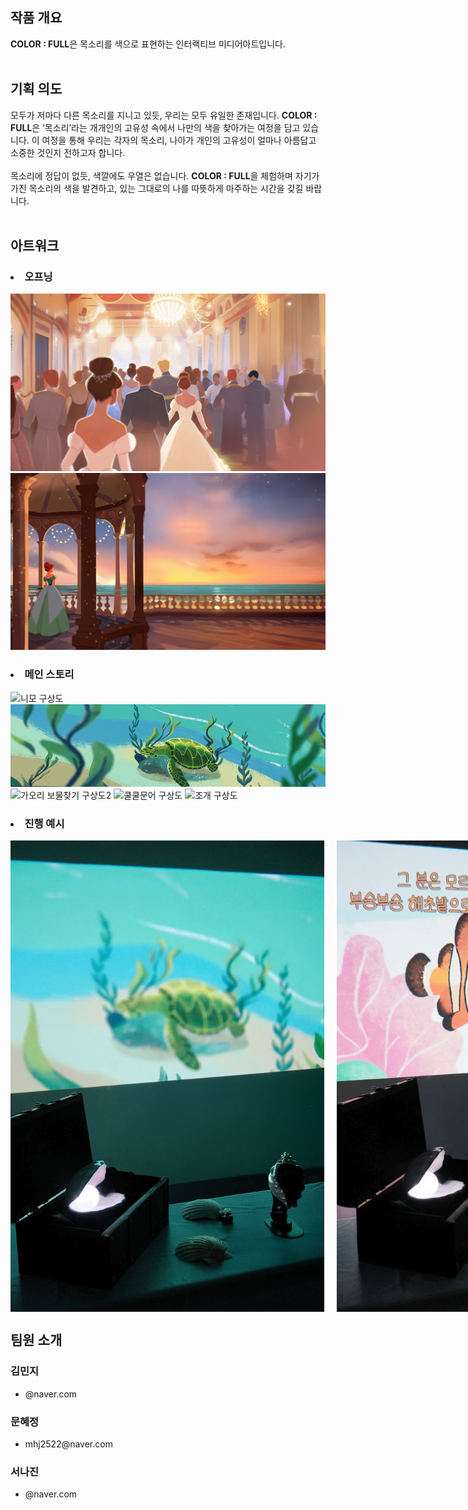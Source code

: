 <!-- Using HTML to center the abstract -->
<div class="columns is-centered has-text-centered">
  <div class="column is-four-fifths">
    <h2>작품 개요</h2>
    <div class="content has-text-justified">
      <strong>COLOR : FULL</strong>은 목소리를 색으로 표현하는 인터랙티브 미디어아트입니다.
    </div>
  </div>
</div>
<br>
<div class="columns is-centered has-text-centered">
  <div class="column is-four-fifths">
    <h2>기획 의도</h2>
    <div class="content has-text-justified">
      모두가 저마다 다른 목소리를 지니고 있듯, 우리는 모두 유일한 존재입니다. <strong>COLOR : FULL</strong>은 ‘목소리’라는 개개인의 고유성 속에서 나만의 색을 찾아가는 여정을 담고 있습니다. 이 여정을 통해 우리는 각자의 목소리, 나아가 개인의 고유성이 얼마나 아름답고 소중한 것인지 전하고자 합니다. <br><br>
목소리에 정답이 없듯, 색깔에도 우열은 없습니다. <strong>COLOR : FULL</strong>을 체험하며 자기가 가진 목소리의 색을 발견하고, 있는 그대로의 나를 따뜻하게 마주하는 시간을 갖길 바랍니다.
    </div>
  </div>
</div>
<br>

## 아트워크 
<h3><li>오프닝</li></h3>
<div class="image-row">
  <img src="images/Opening2.jpg" alt="Opening2">
  <img src="images/Opening4.jpg" alt="Opening4">
</div>

<h3><li>메인 스토리</li></h3>
<div class="image-row">
  <img src="images/니모%20구상도.png" alt="니모 구상도" >
  <img src="images/거북%20구상도.png" alt="거북 구상도" >
  <img src="images/가오리%20보물찾기%20구상도2.png" alt="가오리 보물찾기 구상도2" >
  <img src="images/쿨쿨문어%20구상도.png" alt="쿨쿨문어 구상도" >
  <img src="images/조개%20구상도.png" alt="조개 구상도" />
</div>

<h3><li>진행 예시</li></h3>
<div class="image-row" style="display: flex; gap: 20px;">
  <img src="images/전시 예시.jpg" alt="전시 예시" style="width: 502px;">
  <img src="images/전시 예시2.jpg" alt="전시 예시2" style=" width: 502px;">
</div>


## 팀원 소개
  <div class="content has-text-justified">
      <section>
    <div class="team-list">
      <div class="team-member">
        <h3>김민지</h3>
        <ul>
          <li>@naver.com</a></li>
        </ul>
      </div>
      <div class="team-member">
        <h3>문혜정</h3>
        <ul>
          <li>mhj2522@naver.com</a></li>
        </ul>
      </div>
      <div class="team-member">
        <h3>서나진</h3>
        <ul>
          <li>@naver.com</a></li>
        </ul>
      </div>
    </div>
  </section>
  </div>

</code></pre>

